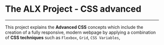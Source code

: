 # The ALX Project - CSS advanced
---------------
This project explains the __Advanced CSS__ concepts which include 
the creation of a fully responsive, modern webpage by applying a 
combination of __CSS techniques__ such as `Flexbox`, `Grid`, `CSS Variables`, 
